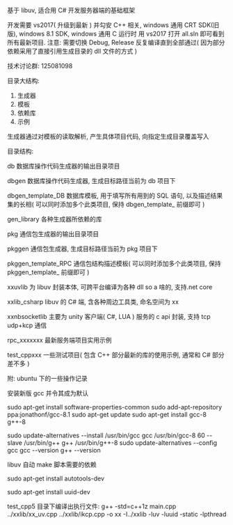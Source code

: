 ﻿基于 libuv, 适合用 C# 开发服务器端的基础框架

开发需要 vs2017( 升级到最新 ) 并勾安 C++ 相关, windows 通用 CRT SDK(旧版), windows 8.1 SDK, windows 通用  C 运行时
用 vs2017 打开 all.sln 即可看到所有最新项目.
注意: 需要切换 Debug, Release 反复编译直到全部通过( 因为部分依赖采用了直接引用生成目录的 dll 文件的方式 )

技术讨论群: 125081098


目录大结构:
1. 生成器
2. 模板
3. 依赖库
4. 示例

生成器通过对模板的读取解析, 产生具体项目代码, 向指定生成目录覆盖写入

目录结构:

db
数据库操作代码生成器的输出目录项目

dbgen
数据库操作代码生成器, 生成目标路径当前为 db 项目下

dbgen_template_DB
数据库模板, 用于填写所有用到的 SQL 语句, 以及描述结果集的长相( 可以同时添加多个此类项目, 保持 dbgen_template_ 前缀即可 )

gen_library
各种生成器所依赖的库

pkg
通信包生成器的输出目录项目

pkggen
通信包生成器, 生成目标路径当前为 pkg 项目下

pkggen_template_RPC
通信包结构描述模板( 可以同时添加多个此类项目, 保持 pkggen_template_ 前缀即可 )

xxuvlib
为 libuv 封装本体, 可跨平台编译为各种 dll so a 啥的, 支持.net core

xxlib_csharp
libuv 的 C# 端, 含各种周边工具类, 命名空间为 xx

xxnbsocketlib
主要为 unity 客户端( C#, LUA ) 服务的 c api 封装, 支持 tcp  udp+kcp  通信

rpc_xxxxxxx
最新服务端项目实用示例

test_cppxxx
一些测试项目( 包含 C++ 部分最新的库的使用示例, 通常和 C# 部分差不多 )







附: ubuntu 下的一些操作记录

安装新版 gcc 并令其成为默认

sudo apt-get install software-properties-common
sudo add-apt-repository ppa:jonathonf/gcc-8.1
sudo apt-get update
sudo apt-get install gcc-8 g++-8

sudo update-alternatives --install /usr/bin/gcc gcc /usr/bin/gcc-8 60 --slave /usr/bin/g++ g++ /usr/bin/g++-8
sudo update-alternatives --config gcc
gcc --version
g++ --version


libuv 自动 make 脚本需要的依赖

sudo apt-get install autotools-dev


sudo apt-get install uuid-dev


test_cpp5 目录下编译出执行文件:
 g++ -std=c++1z main.cpp ../xxlib/xx_uv.cpp ../xxlib/ikcp.cpp -o xx -I../xxlib -luv -luuid -static -lpthread